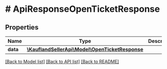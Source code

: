 # # ApiResponseOpenTicketResponse

## Properties

Name | Type | Description | Notes
------------ | ------------- | ------------- | -------------
**data** | [**\KauflandSellerApi\Model\OpenTicketResponse**](OpenTicketResponse.md) |  |

[[Back to Model list]](../../README.md#models) [[Back to API list]](../../README.md#endpoints) [[Back to README]](../../README.md)
